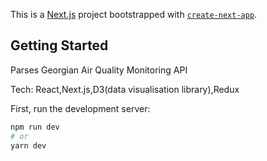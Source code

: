 This is a [Next.js](https://nextjs.org/) project bootstrapped with [`create-next-app`](https://github.com/vercel/next.js/tree/canary/packages/create-next-app).

## Getting Started

Parses Georgian Air Quality Monitoring API

Tech: React,Next.js,D3(data visualisation library),Redux

First, run the development server:

```bash
npm run dev
# or
yarn dev
```
